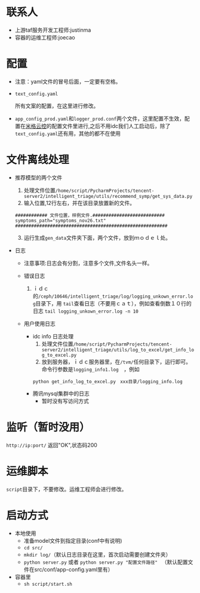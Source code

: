 # 联系人

- 上游taf服务开发工程师:justinma
- 容器的运维工程师:joecao

#  配置
- 注意：yaml文件的冒号后面，一定要有空格。

- `text_config.yaml`

    所有文案的配置，在这里进行修改。
- `app_config_prod.yaml`和`logger_prod.conf`两个文件，这里配置不生效，配置在[米格云控](http://sumeru.wsd.com)的配置文件里进行,之后不用idc我们人工启动后，除了`text_config.yaml`还有用，其他的都不在使用

# 文件离线处理

- 推荐模型的两个文件
    
    1. 处理文件位置`/home/script/PycharmProjects/tencent-server2/intelligent_triage/utils/recommend_symp/get_sys_data.py`
    2. 输入位置,12行左右，并在该目录放置新的文件。
    ```
    ############ 文件位置，样例文件.###########################
    symptoms_path="symptoms_nov26.txt"
    #########################################################
    ```
    3. 运行生成`gen_data`文件夹下面，两个文件，放到ｍｏｄｅｌ处。

- 日志
    - 注意事项:日志会有分割，注意多个文件,文件名头一样。
    - 错误日志
        1. ｉｄｃ的`/ceph/10646/intelligent_triage/log/logging_unkown_error.log`目录下，用 `tail`查看日志（不要用ｃａｔ），例如查看倒数１０行的日志 `tail logging_unkown_error.log -n 10`
    
    - 用户使用日志
        - idc info 日志处理
            1. 处理文件位置`/home/script/PycharmProjects/tencent-server2/intelligent_triage/utils/log_to_excel/get_info_log_to_excel.py`
            2. 放到服务器，ｉｄｃ服务器里，在`/tvm/`任何目录下，运行即可。命令行参数是`logging_info1.log`　，例如
            ```
            python get_info_log_to_excel.py　xxx目录/logging_info.log
            ```
        - 腾讯mysql集群中的日志
            - 暂时没有写访问方式

# 监听（暂时没用）

``http://ip:port/`` 返回"OK",状态码200

# 运维脚本
``script``目录下，不要修改。运维工程师会进行修改。

# 启动方式
- 本地使用
    - 准备model文件到指定目录(conf中有说明)
    - `cd src/`
    - `mkdir log/`（默认日志目录在这里，首次启动需要创建文件夹）
    - `python server.py` 或者 `python server.py "配置文件路径" ` （默认配置文件在src/conf/app-config.yaml里有）
- 容器里
    - `sh script/start.sh`


